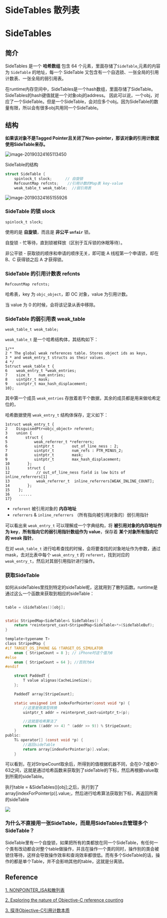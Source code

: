 # SideTables 散列表



# SideTables



## 简介

SideTables 是一个 **哈希数组** 包含 64 个元素，里面存储了`SideTable`,元素的内容为 `SideTable` 的地址，每一个 SideTable 又包含有一个自选锁、一张全局的引用计数表、一张全局的弱引用表。



在runtime内存空间中，SideTables是一个hash数组，里面存储了SideTable。SideTables的hash键值就是一个对象obj的address。 因此可以说，一个obj，对应了一个SideTable。但是一个SideTable，会对应多个obj。因为SideTable的数量有限，所以会有很多obj共用同一个SideTable。



## 结构



**如果该对象不是Tagged Pointer且关闭了Non-pointer，那该对象的引用计数就使用SideTable来存。**






![image-20190324165113450](http://sylarimage.oss-cn-shenzhen.aliyuncs.com/2019-03-24-085318.jpg)



SideTable的结构

```objective-c
struct SideTable {
    spinlock_t slock;      // 自旋锁
    RefcountMap refcnts;    //引用计数的Map表 key-value
    weak_table_t weak_table;  //弱引用表
```

![image-20190324165155926](http://sylarimage.oss-cn-shenzhen.aliyuncs.com/2019-03-24-085324.jpg)





### SideTable 的锁 slock

```
spinlock_t slock;
```

使用的是 **自旋锁**，而且是 **非公平 `unfair`** 锁。

自旋锁 - 忙等待，直到锁被释放（区别于互斥锁的休眠等待）。

非公平锁 - 获取锁的顺序和申请的顺序无关，即可能 A 线程第一个申请锁，却在 B、C 获得锁之后 A 才获得锁。





### SideTable 的引用计数表 refcnts

```
RefcountMap refcnts;
```

哈希表，key 为 `objc_object`，即 OC 对象，value 为引用计数。

当 value 为 0 的时候，会将该记录从表中移除。



### SideTable 的弱引用表 weak_table

```
weak_table_t weak_table;
```

`weak_table_t` 是一个哈希结构体，其结构如下：

```
1/**
2 * The global weak references table. Stores object ids as keys,
3 * and weak_entry_t structs as their values.
4 */
5struct weak_table_t {
6    weak_entry_t *weak_entries;
7    size_t    num_entries;
8    uintptr_t mask;
9    uintptr_t max_hash_displacement;
10};
```

其中第一个成员 `weak_entries` 存放着若干个数据，其余的成员都是用来做哈希定位的，

哈希数据使用 `weak_entry_t` 结构体保存，定义如下：

```
1struct weak_entry_t {
2    DisguisedPtr<objc_object> referent;
3    union {
4        struct {
5            weak_referrer_t *referrers;
6            uintptr_t        out_of_line_ness : 2;
7            uintptr_t        num_refs : PTR_MINUS_2;
8            uintptr_t        mask;
9            uintptr_t        max_hash_displacement;
10        };
11        struct {
12            // out_of_line_ness field is low bits of inline_referrers[1]
13            weak_referrer_t  inline_referrers[WEAK_INLINE_COUNT];
14        };
15    };
16    ......
17}
```

- `referent` 被引用对象的 **内存地址**
- `referrers` & `inline_referrers` （所有指向被引用对象的）弱引用指针

可以看出来 `weak_entry_t` 可以理解成一个字典结构，将 **被引用对象的内存地址作为 key**，**所有指向它的弱引用指针数组作为 value**，保存着 **某个对象所有指向它的 weak 指针**。

在对 `weak_table_t` 进行哈希查找的时候，会将要查找的对象地址作为参数，通过 mask，去对比表中每个 `weak_entry_t` 的 `referent`，找到对应的 `weak_entry_t`，然后对其弱引用指针进行操作。





### 获取SideTable



如何从sideTables里找到特定的sideTable呢，这就用到了散列函数。runtime是通过这么一个函数来获取到相应的sideTable：



```objective-c

table = &SideTables()[obj];


static StripedMap<SideTable>& SideTables() {
    return *reinterpret_cast<StripedMap<SideTable>*>(SideTableBuf);
}

```

```objective-c
template<typename T>
class StripedMap {
#if TARGET_OS_IPHONE && !TARGET_OS_SIMULATOR
    enum { StripeCount = 8 }; // iPhone时这个值为8
#else
    enum { StripeCount = 64 }; //否则为64
#endif

    struct PaddedT {
        T value alignas(CacheLineSize);
    };

    PaddedT array[StripeCount];

    static unsigned int indexForPointer(const void *p) {
        //这里是做类型转换
        uintptr_t addr = reinterpret_cast<uintptr_t>(p);

        //这就是哈希算法了
        return ((addr >> 4) ^ (addr >> 9)) % StripeCount;
    }
public:
    T& operator[] (const void *p) { 
        //返回sideTable
        return array[indexForPointer(p)].value; 
    }

```

可以看到，在对StripeCount取余后，所得到的值根据机器不同，会在0-7或者0-63之间，这就是通过哈希函数来获取到了sideTable的下标，然后再根据value取到所需的sideTable。

执行table = &SideTables()[obj];之后，执行到了array[indexForPointer(p)].value;，然后进行哈希算法获取到下标，再返回所需的sideTable

![](http://sylarimage.oss-cn-shenzhen.aliyuncs.com/2020-11-02-093727.jpg)





### **为什么不直接用一张SideTable，而是用SideTables去管理多个SideTable？** 

SideTable里有一个自旋锁，如果把所有的类都放在同一个SideTable，有任何一个类有改动都会对整个table做操作，并且在操作一个类的同时，操作别的类会被锁住等待，这样会导致操作效率和查询效率都很低。而有多个SideTable的话，操作的都是单个Table，并不会影响其他的table，这就是分离锁。





## Reference



[1. NONPOINTER_ISA和散列表 ](https://juejin.im/post/6844903885522337805)

[2. Exploring the nature of Objective-C reference counting](https://programmer.help/blogs/exploring-the-nature-of-objective-c-reference-counting.html)

[3. 探寻Objective-C引用计数本质](https://crmo.github.io/2018/05/26/%E6%8E%A2%E5%AF%BBObjective-C%E5%BC%95%E7%94%A8%E8%AE%A1%E6%95%B0%E6%9C%AC%E8%B4%A8/)



